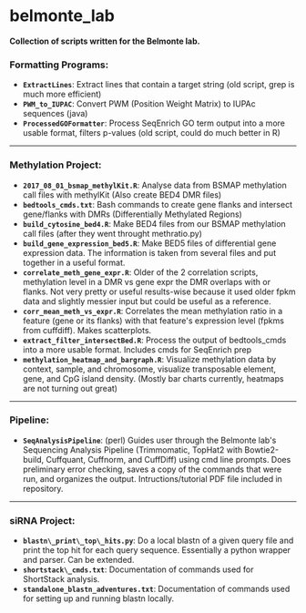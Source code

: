 # belmonte_lab

**Collection of scripts written for the Belmonte lab.**

### Formatting Programs:
- **`ExtractLines`**: Extract lines that contain a target string (old script, grep is much more efficient)
- **`PWM_to_IUPAC`**: Convert PWM (Position Weight Matrix) to IUPAc sequences (java)
- **`ProcessedGOFormatter`**: Process SeqEnrich GO term output into a more usable format, filters p-values (old script, could do much better in R)

---

### Methylation Project:
- **`2017_08_01_bsmap_methylKit.R`**: Analyse data from BSMAP methylation call files with methylKit (Also create BED4 DMR files)
- **`bedtools_cmds.txt`**: Bash commands to create gene flanks and intersect gene/flanks with DMRs (Differentially Methylated Regions)
- **`build_cytosine_bed4.R`**: Make BED4 files from our BSMAP methylation call files (after they went throught methratio.py)
- **`build_gene_expression_bed5.R`**: Make BED5 files of differential gene expression data. The information is taken from several files and put together in a useful format.
- **`correlate_meth_gene_expr.R`**: Older of the 2 correlation scripts, methylation level in a DMR vs gene expr the DMR overlaps with or flanks. Not very pretty or useful results-wise because it used older fpkm data and slightly messier input but could be useful as a reference.
- **`corr_mean_meth_vs_expr.R`**: Correlates the mean methylation ratio in a feature (gene or its flanks) with that feature's expression level (fpkms from cuffdiff). Makes scatterplots.
- **`extract_filter_intersectBed.R`**: Process the output of bedtools_cmds into a more usable format. Includes cmds for SeqEnrich prep
- **`methylation_heatmap_and_bargraph.R`**: Visualize methylation data by context, sample, and chromosome, visualize transposable element, gene, and CpG island density. (Mostly bar charts currently, heatmaps are not turning out great)

---

### Pipeline: 
- **`SeqAnalysisPipeline`**: (perl) Guides user through the Belmonte lab's Sequencing Analysis Pipeline (Trimmomatic, TopHat2 with Bowtie2-build, Cuffquant, Cuffnorm, and CuffDiff) using cmd line prompts. Does preliminary error checking, saves a copy of the commands that were run, and organizes the output. Intructions/tutorial PDF file included in repository.


---

### siRNA Project:
- **`blastn\_print\_top\_hits.py`**: Do a local blastn of a given query file and print the top hit for each query sequence. Essentially a python wrapper and parser. Can be extended.
- **`shortstack\_cmds.txt`**: Documentation of commands used for ShortStack analysis.
- **`standalone_blastn_adventures.txt`**: Documentation of commands used for setting up and running blastn locally.
